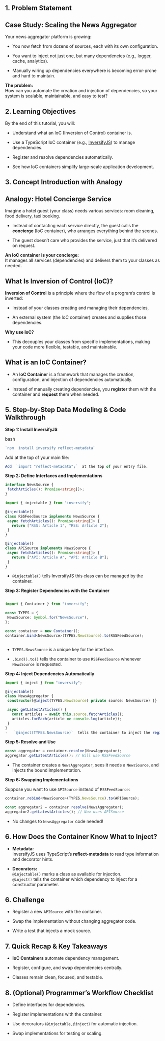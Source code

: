 ﻿## 1. Problem Statement

## **Case Study: Scaling the News Aggregator**

Your news aggregator platform is growing:

-   You now fetch from dozens of sources, each with its own configuration.
    
-   You want to inject not just one, but many dependencies (e.g., logger, cache, analytics).
    
-   Manually wiring up dependencies everywhere is becoming error-prone and hard to maintain.
    

**The problem:**  
How can you automate the creation and injection of dependencies, so your system is scalable, maintainable, and easy to test?

## 2. Learning Objectives

By the end of this tutorial, you will:

-   Understand what an IoC (Inversion of Control) container is.
    
-   Use a TypeScript IoC container (e.g.,  [InversifyJS](https://inversify.io/)) to manage dependencies.
    
-   Register and resolve dependencies automatically.
    
-   See how IoC containers simplify large-scale application development.
    

## 3. Concept Introduction with Analogy

## **Analogy: Hotel Concierge Service**

Imagine a hotel guest (your class) needs various services: room cleaning, food delivery, taxi booking.

-   Instead of contacting each service directly, the guest calls the  **concierge**  (IoC container), who arranges everything behind the scenes.
    
-   The guest doesn’t care who provides the service, just that it’s delivered on request.
    

**An IoC container is your concierge:**  
It manages all services (dependencies) and delivers them to your classes as needed.
## **What Is Inversion of Control (IoC)?**

**Inversion of Control**  is a principle where the flow of a program’s control is inverted:

-   Instead of your classes creating and managing their dependencies,
    
-   An external system (the IoC container) creates and supplies those dependencies.
    

**Why use IoC?**

-   This decouples your classes from specific implementations, making your code more flexible, testable, and maintainable.

## **What is an IoC Container?**

-   An  **IoC Container**  is a framework that manages the creation, configuration, and injection of dependencies automatically.
    
-   Instead of manually creating dependencies, you  **register**  them with the container and  **request**  them when needed.
  

## 5. Step-by-Step Data Modeling & Code Walkthrough

 **Step 1: Install InversifyJS**

bash
 ```typescript
`npm  install inversify reflect-metadata` 
 ```
 Add at the top of your main file:
 ```typescript 
Add  `import "reflect-metadata";`  at the top of your entry file.
 ```
**Step 2: Define Interfaces and Implementations**

 ```typescript
interface NewsSource {
  fetchArticles(): Promise<string[]>;
}

import { injectable } from "inversify";

@injectable()
class RSSFeedSource implements NewsSource {
  async fetchArticles(): Promise<string[]> {
    return ["RSS: Article 1", "RSS: Article 2"];
  }
}

@injectable()
class APISource implements NewsSource {
  async fetchArticles(): Promise<string[]> {
    return ["API: Article A", "API: Article B"];
  }
}

 ```
 -   `@injectable()`  tells InversifyJS this class can be managed by the container.
    
  **Step 3: Register Dependencies with the Container**

 ```typescript

import { Container } from "inversify";

const TYPES = {
  NewsSource: Symbol.for("NewsSource"),
};

const container = new Container();
container.bind<NewsSource>(TYPES.NewsSource).to(RSSFeedSource);



 ```
-   `TYPES.NewsSource`  is a unique key for the interface.
    
-   `.bind().to()`  tells the container to use  `RSSFeedSource`  whenever  `NewsSource`  is requested.

 **Step 4: Inject Dependencies Automatically**

 ```typescript
import { inject } from "inversify";

@injectable()
class NewsAggregator {
  constructor(@inject(TYPES.NewsSource) private source: NewsSource) {}

  async getLatestArticles() {
    const articles = await this.source.fetchArticles();
    articles.forEach(article => console.log(article));
  }
}
-   `@inject(TYPES.NewsSource)`  tells the container to inject the registered  `NewsSource`  implementation.

 ```
 

**Step 5: Resolve and Use**

 ```typescript
const aggregator = container.resolve(NewsAggregator);
aggregator.getLatestArticles(); // Will use RSSFeedSource

 ```
 -   The container creates a  `NewsAggregator`, sees it needs a  `NewsSource`, and injects the bound implementation.
    

 **Step 6: Swapping Implementations**

Suppose you want to use  `APISource`  instead of  `RSSFeedSource`:

 ```typescript
container.rebind<NewsSource>(TYPES.NewsSource).to(APISource);

const aggregator2 = container.resolve(NewsAggregator);
aggregator2.getLatestArticles(); // Now uses APISource
 ```
 -   No changes to  `NewsAggregator`  code needed!
## 6.  **How Does the Container Know What to Inject?**

-   **Metadata:**  
    InversifyJS uses TypeScript’s  **reflect-metadata**  to read type information and decorator hints.
    
-   **Decorators:**  
    `@injectable()`  marks a class as available for injection.  
    `@inject()`  tells the container which dependency to inject for a constructor parameter.

## 6.  Challenge 

-   Register a new  `APISource`  with the container.
    
-   Swap the implementation without changing aggregator code.
    
-   Write a test that injects a mock source.  

## 7. Quick Recap & Key Takeaways

-   **IoC Containers**  automate dependency management.
    
-   Register, configure, and swap dependencies centrally.
    
-   Classes remain clean, focused, and testable.
    

## 8. (Optional) Programmer’s Workflow Checklist

-   Define interfaces for dependencies.
    
-   Register implementations with the container.
    
-   Use decorators (`@injectable`,  `@inject`) for automatic injection.
    
-   Swap implementations for testing or scaling.
    

